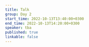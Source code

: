 ```yaml
---
title: Talk
group: Day 2
start_time: 2022-10-13T13:40:00+0300
end_time: 2022-10-13T14:20:00+0300
speaker: tba
published: true
linkable: false
---
```

